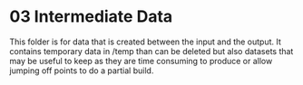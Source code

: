 # 03 Intermediate Data

This folder is for data that is created between the input and the output. It contains temporary data in /temp than can be deleted but also datasets that may be useful to keep as they are time consuming to produce or allow jumping off points to do a partial build.

